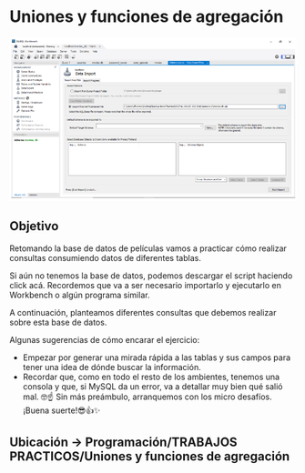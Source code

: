 # Uniones y funciones de agregación

![sql](img/sql.png)

## Objetivo
Retomando la base de datos de películas vamos a practicar cómo realizar consultas
consumiendo datos de diferentes tablas.

Si aún no tenemos la base de datos, podemos descargar el script haciendo click acá.
Recordemos que va a ser necesario importarlo y ejecutarlo en Workbench o algún
programa similar.

A continuación, planteamos diferentes consultas que debemos realizar sobre esta base de
datos.

Algunas sugerencias de cómo encarar el ejercicio:
- Empezar por generar una mirada rápida a las tablas y sus campos para tener una
idea de dónde buscar la información.
- Recordar que, como en todo el resto de los ambientes, tenemos una consola y que,
si MySQL da un error, va a detallar muy bien qué salió mal. 🤓☝
Sin más preámbulo, arranquemos con los micro desafíos.
¡Buena suerte!😎👍✨

## Ubicación -> Programación/TRABAJOS PRACTICOS/Uniones y funciones de agregación 